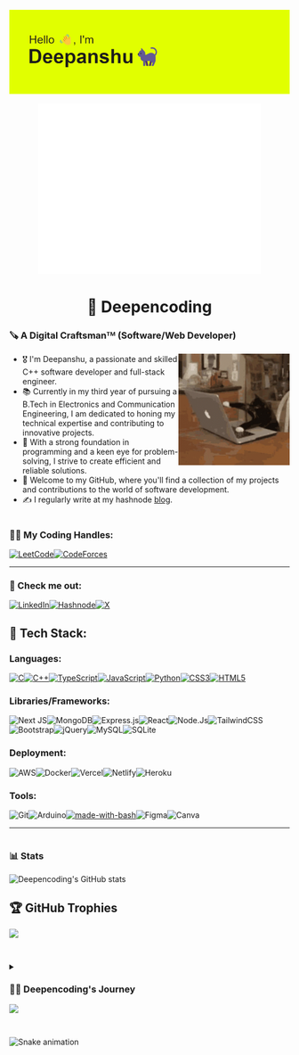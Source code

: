 ![Header](./header.png)

<p align="center"><img src="/github-metrics.svg" alt="Metrics" width="400"></p>

<h1 align="center">🤖 Deepencoding</h1>
<h3 align="left">🪚 A Digital Craftsmanᵀᴹ (Software/Web Developer)</h3>

<img style="padding:'50px'" align="right" width="200" src="/cat.gif" alt="my GIF cat">

- 🎖️ I'm Deepanshu, a passionate and skilled C++ software developer and full-stack engineer.<br>
- 📚 Currently in my third year of pursuing a B.Tech in Electronics and Communication Engineering, I am dedicated to honing my technical expertise and contributing to innovative projects.<br>
- 📝 With a strong foundation in programming and a keen eye for problem-solving, I strive to create efficient and reliable solutions.<br>
- 🪩 Welcome to my GitHub, where you'll find a collection of my projects and contributions to the world of software development.<br>
- ✍️ I regularly write at my hashnode <a href="https://deepencoding.hashnode.dev/" target="_blank">blog</a>.<br>

#

<h3 align="left">👨‍💻 My Coding Handles:</h3>

[![LeetCode](https://img.shields.io/badge/LeetCode-000000?style=for-the-badge&logo=LeetCode&logoColor=#d16c06)](https://www.leetcode.com/deepencoding)[![CodeForces](https://img.shields.io/badge/Codeforces-445f9d?style=for-the-badge&logo=Codeforces&logoColor=white)](https://codeforces.com/profile/deepencoding)

<hr>


<h3 align="left">👀 Check me out:</h3>
<p align="left">

  [![LinkedIn](https://img.shields.io/badge/LinkedIn-0077B5?style=for-the-badge&logo=linkedin&logoColor=white)](https://linkedin.com/in/deepanshu-gautam-33385b144)[![Hashnode](https://img.shields.io/badge/Hashnode-02075d?style=for-the-badge&logo=hashnode&logoColor=white)](https://hashnode.com/@deepencoding)[![X](https://img.shields.io/badge/X.com-14171A?style=for-the-badge&logo=x&logoColor=white)](https://twitter.com/deepencoding)
  
</p>

[comment]:<![Java](https://img.shields.io/badge/java-%23ED8B00.svg?style=for-the-badge&logo=java&logoColor=white)>
[comment]:<![Kotlin](https://img.shields.io/badge/kotlin-%230095D5.svg?style=for-the-badge&logo=kotlin&logoColor=white)>
[comment]:<![Django](https://img.shields.io/badge/django-%23092E20.svg?style=for-the-badge&logo=django&logoColor=white)>
[comment]:<![Svelte](https://img.shields.io/badge/svelte-%23f1413d.svg?style=for-the-badge&logo=svelte&logoColor=white)>
[comment]:<![ANDROID](https://img.shields.io/badge/android-%2320232a.svg?style=for-the-badge&logo=android&logoColor=%a4c639)>
[comment]:<![Firebase](https://img.shields.io/badge/firebase-%23039BE5.svg?style=for-the-badge&logo=firebase)>
[comment]:<![Three.js](https://img.shields.io/badge/threejs-black?style=for-the-badge&logo=three.js&logoColor=white)>

## 🧰 Tech Stack:

### Languages:
[![C](https://img.shields.io/badge/c-%2300599C.svg?style=for-the-badge&logo=c&logoColor=white)](https://www.cprogramming.com/)[![C++](https://img.shields.io/badge/c++-%2300599C.svg?style=for-the-badge&logo=c%2B%2B&logoColor=white)](https://isocpp.org/)[![TypeScript](https://img.shields.io/badge/typescript-%23007ACC.svg?style=for-the-badge&logo=typescript&logoColor=white)](https://www.typescriptlang.org/)[![JavaScript](https://img.shields.io/badge/javascript-%23323330.svg?style=for-the-badge&logo=javascript&logoColor=%23F7DF1E)](https://www.ecma-international.org/)[![Python](https://img.shields.io/badge/python-3670A0?style=for-the-badge&logo=python&logoColor=ffdd54)](https://www.python.org/)[![CSS3](https://img.shields.io/badge/css3-%231572B6.svg?style=for-the-badge&logo=css3&logoColor=white)](https://www.w3.org/Style/CSS/Overview.en.html)[![HTML5](https://img.shields.io/badge/hmtl5-%23ffffff.svg?style=for-the-badge&logo=html5&logoColor=f06529)](https://html.spec.whatwg.org/multipage/)

### Libraries/Frameworks:

![Next JS](https://img.shields.io/badge/Next-black?style=for-the-badge&logo=next.js&logoColor=white)![MongoDB](https://img.shields.io/badge/MongoDB-%234ea94b.svg?style=for-the-badge&logo=mongodb&logoColor=white)![Express.js](https://img.shields.io/badge/Express.js-404D59?style=for-the-badge)![React](https://img.shields.io/badge/react-%2320232a.svg?style=for-the-badge&logo=react&logoColor=%2361DAFB)![Node.Js](https://img.shields.io/badge/Node.js-43853D?style=for-the-badge&logo=node.js&logoColor=white)![TailwindCSS](https://img.shields.io/badge/tailwindcss-%2338B2AC.svg?style=for-the-badge&logo=tailwind-css&logoColor=white)![Bootstrap](https://img.shields.io/badge/bootstrap-%23563D7C.svg?style=for-the-badge&logo=bootstrap&logoColor=white)![jQuery](https://img.shields.io/badge/jquery-%230769AD.svg?style=for-the-badge&logo=jquery&logoColor=white)![MySQL](https://img.shields.io/badge/mysql-%2300f.svg?style=for-the-badge&logo=mysql&logoColor=white)![SQLite](https://img.shields.io/badge/sqlite-%2307405e.svg?style=for-the-badge&logo=sqlite&logoColor=white)


### Deployment:
![AWS](https://img.shields.io/badge/AWS-%23FF9900.svg?style=for-the-badge&logo=amazon-aws&logoColor=white)![Docker](https://img.shields.io/badge/docker-%23ffffff.svg?style=for-the-badge&logo=docker&logoColor=0db7ed)![Vercel](https://img.shields.io/badge/vercel-%23000000.svg?style=for-the-badge&logo=vercel&logoColor=white)![Netlify](https://img.shields.io/badge/netlify-%23000000.svg?style=for-the-badge&logo=netlify&logoColor=#00C7B7)![Heroku](https://img.shields.io/badge/heroku-%23430098.svg?style=for-the-badge&logo=heroku&logoColor=white) 

### Tools:
![Git](https://img.shields.io/badge/git-%23ffffff.svg?style=for-the-badge&logo=git&logoColor=f06529)![Arduino](https://img.shields.io/badge/postman-%23f06529.svg?style=for-the-badge&logo=postman&logoColor=ffffff)[![made-with-bash](https://img.shields.io/badge/Shell_Script-121011?style=for-the-badge&logo=gnu-bash&logoColor=white)](https://www.gnu.org/software/bash/)![Figma](https://img.shields.io/badge/figma-%23F24E1E.svg?style=for-the-badge&logo=figma&logoColor=white)![Canva](https://img.shields.io/badge/Canva-%2300C4CC.svg?style=for-the-badge&logo=Canva&logoColor=white) 
<hr>

#

### 📊 Stats

![Deepencoding's GitHub stats](https://github-readme-stats.vercel.app/api?username=deepencoding&show_icons=true&theme=gruvbox)

## 🏆 GitHub Trophies
![](https://github-profile-trophy.vercel.app/?username=deepencoding&theme=monokai&no-frame=false&no-bg=true&margin-w=4)

#

<details>
<summary><h3>👨‍💻 Deepencoding's Journey</h3></summary>
In my coding journey, I started during my school days, immersing myself in the world of Python. As I stepped into college, I eagerly embraced C/C++, and in my second year, web development piqued my interest. I am aiming to secure a software engineering job. Alongside my College, I found solace and success in Competitive Programming. I am a Junior in college with High aspirations. Streamlining my efforts, I stand prepared to chase greatness in the realm of software development. Keep an eye out, as my journey persists, fueled by the determination to make an enduring impact.
</details>

<a href="https://visitcount.itsvg.in">
  <img src="https://visitcount.itsvg.in/api?id=deepencoding&label=Profile%20Views&pretty=true" />
</a>

### 

<br clear="both"> 

<img src="https://raw.githubusercontent.com/deepencoding/deepencoding/output/snake.svg" alt="Snake animation" /> 

###
